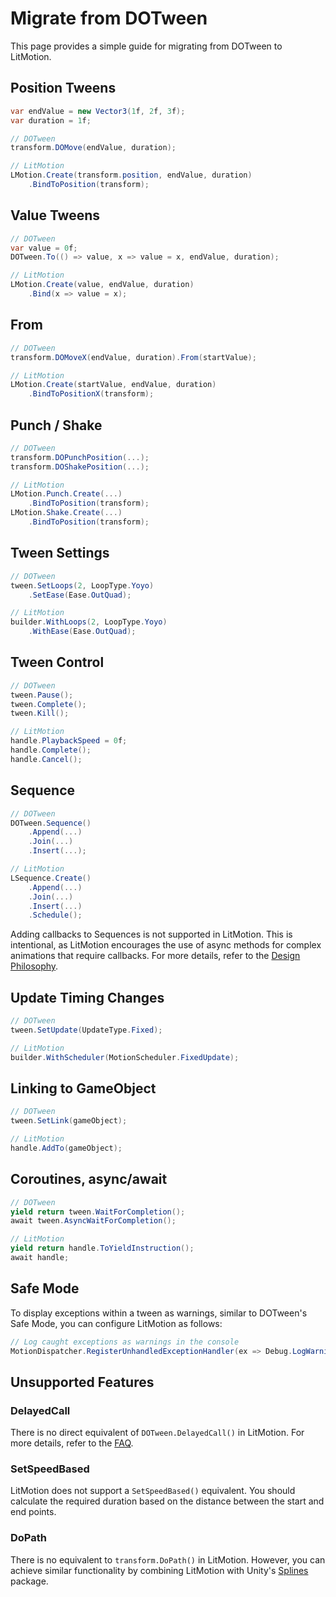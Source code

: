 # Migrate from DOTween

This page provides a simple guide for migrating from DOTween to LitMotion.

## Position Tweens

```cs
var endValue = new Vector3(1f, 2f, 3f);
var duration = 1f;

// DOTween
transform.DOMove(endValue, duration);

// LitMotion
LMotion.Create(transform.position, endValue, duration)
    .BindToPosition(transform);
```

## Value Tweens

```cs
// DOTween
var value = 0f;
DOTween.To(() => value, x => value = x, endValue, duration);

// LitMotion
LMotion.Create(value, endValue, duration)
    .Bind(x => value = x);
```

## From

```cs
// DOTween
transform.DOMoveX(endValue, duration).From(startValue);

// LitMotion
LMotion.Create(startValue, endValue, duration)
    .BindToPositionX(transform);
```

## Punch / Shake

```cs
// DOTween
transform.DOPunchPosition(...);
transform.DOShakePosition(...);

// LitMotion
LMotion.Punch.Create(...)
    .BindToPosition(transform);
LMotion.Shake.Create(...)
    .BindToPosition(transform);
```

## Tween Settings

```cs
// DOTween
tween.SetLoops(2, LoopType.Yoyo)
    .SetEase(Ease.OutQuad);

// LitMotion
builder.WithLoops(2, LoopType.Yoyo)
    .WithEase(Ease.OutQuad);
```

## Tween Control

```cs
// DOTween
tween.Pause();
tween.Complete();
tween.Kill();

// LitMotion
handle.PlaybackSpeed = 0f;
handle.Complete();
handle.Cancel();
```

## Sequence

```cs
// DOTween
DOTween.Sequence()
    .Append(...)
    .Join(...)
    .Insert(...);

// LitMotion
LSequence.Create()
    .Append(...)
    .Join(...)
    .Insert(...)
    .Schedule();
```

Adding callbacks to Sequences is not supported in LitMotion. This is intentional, as LitMotion encourages the use of async methods for complex animations that require callbacks. For more details, refer to the [Design Philosophy](./design-philosophy.md).

## Update Timing Changes

```cs
// DOTween
tween.SetUpdate(UpdateType.Fixed);

// LitMotion
builder.WithScheduler(MotionScheduler.FixedUpdate);
```

## Linking to GameObject

```cs
// DOTween
tween.SetLink(gameObject);

// LitMotion
handle.AddTo(gameObject);
```

## Coroutines, async/await

```cs
// DOTween
yield return tween.WaitForCompletion();
await tween.AsyncWaitForCompletion();

// LitMotion
yield return handle.ToYieldInstruction();
await handle;
```

## Safe Mode

To display exceptions within a tween as warnings, similar to DOTween's Safe Mode, you can configure LitMotion as follows:

```cs
// Log caught exceptions as warnings in the console
MotionDispatcher.RegisterUnhandledExceptionHandler(ex => Debug.LogWarning(ex));
```

## Unsupported Features

### DelayedCall

There is no direct equivalent of `DOTween.DelayedCall()` in LitMotion. For more details, refer to the [FAQ](./faq.md).

### SetSpeedBased

LitMotion does not support a `SetSpeedBased()` equivalent. You should calculate the required duration based on the distance between the start and end points.

### DoPath

There is no equivalent to `transform.DoPath()` in LitMotion. However, you can achieve similar functionality by combining LitMotion with Unity's [Splines](https://docs.unity3d.com/Packages/com.unity.splines@2.1/manual/index.html) package.
